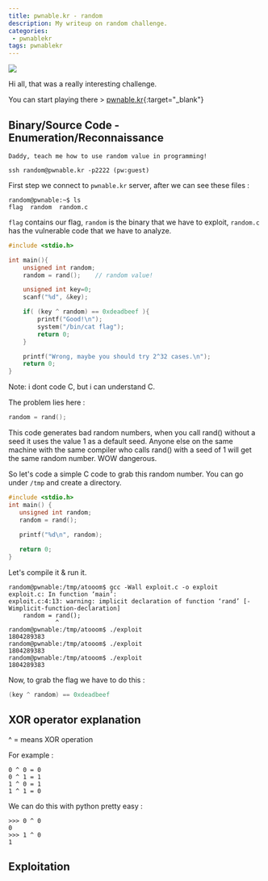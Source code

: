 ```yaml
---
title: pwnable.kr - random
description: My writeup on random challenge.
categories:
 - pwnablekr
tags: pwnablekr
---
```


![](https://i.imgur.com/cg6lYs1.png)

Hi all, that was a really interesting challenge.

You can start playing there > [pwnable.kr](http://pwnable.kr/){:target="_blank"}

## Binary/Source Code - Enumeration/Reconnaissance

```
Daddy, teach me how to use random value in programming!

ssh random@pwnable.kr -p2222 (pw:guest)
```

First step we connect to `pwnable.kr` server, after we can see these files :

```
random@pwnable:~$ ls
flag  random  random.c
```

`flag` contains our flag, `random` is the binary that we have to exploit, `random.c` has the vulnerable code that we have to analyze.

```c
#include <stdio.h>

int main(){
	unsigned int random;
	random = rand();	// random value!

	unsigned int key=0;
	scanf("%d", &key);

	if( (key ^ random) == 0xdeadbeef ){
		printf("Good!\n");
		system("/bin/cat flag");
		return 0;
	}

	printf("Wrong, maybe you should try 2^32 cases.\n");
	return 0;
}
```

Note: i dont code C, but i can understand C.

The problem lies here :

```c
random = rand();
```

This code generates bad random numbers, when you call rand() without a seed it uses the value 1 as a default seed. Anyone else on the same machine with the same compiler who calls rand() with a seed of 1 will get the same random number. WOW dangerous.

So let's code a simple C code to grab this random number. You can go under `/tmp` and create a directory.

```c
#include <stdio.h>
int main() {
   unsigned int random;
   random = rand();  
   
   printf("%d\n", random);

   return 0;
}

```

Let's compile it & run it.

```
random@pwnable:/tmp/atooom$ gcc -Wall exploit.c -o exploit
exploit.c: In function ‘main’:
exploit.c:4:13: warning: implicit declaration of function ‘rand’ [-Wimplicit-function-declaration]
    random = rand();  
             ^
random@pwnable:/tmp/atooom$ ./exploit
1804289383
random@pwnable:/tmp/atooom$ ./exploit
1804289383
random@pwnable:/tmp/atooom$ ./exploit
1804289383
```

Now, to grab the flag we have to do this : 

```c
(key ^ random) == 0xdeadbeef 
```

## XOR operator explanation

^ = means XOR operation

For example :

```
0 ^ 0 = 0
0 ^ 1 = 1
1 ^ 0 = 1
1 ^ 1 = 0
```

We can do this with python pretty easy : 

```
>>> 0 ^ 0
0
>>> 1 ^ 0
1
```

## Exploitation






